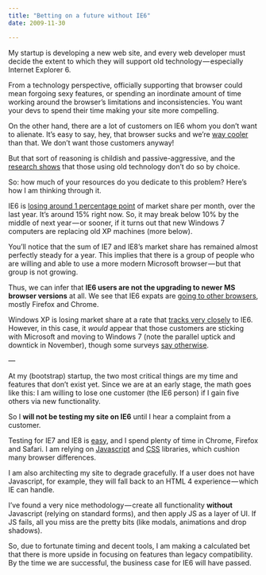 ```yaml
---
title: "Betting on a future without IE6"
date: 2009-11-30

---
```


My startup is developing a new web site, and every web developer must decide the extent to which they will support old technology — especially Internet Explorer 6.

From a technology perspective, officially supporting that browser could mean forgoing sexy features, or spending an inordinate amount of time working around the browser’s limitations and inconsistencies. You want your devs to spend their time making your site more compelling.

On the other hand, there are a lot of customers on IE6 whom you don’t want to alienate. It’s easy to say, hey, that browser sucks and we’re [way cooler](/blog/post/IE6-users-and-status-conscious-creative-directors.aspx) than that. We don’t want those customers anyway!

But that sort of reasoning is childish and passive-aggressive, and the [research shows](http://blog.digg.com/?p=878) that those using old technology don’t do so by choice.

So: how much of your resources do you dedicate to this problem? Here’s how I am thinking through it.

IE6 is [losing around 1 percentage point](http://gs.statcounter.com/#browser_version-ww-monthly-200812-200911) of market share per month, over the last year. It’s around 15% right now. So, it may break below 10% by the middle of next year — or sooner, if it turns out that new Windows 7 computers are replacing old XP machines (more below).

You’ll notice that the sum of IE7 and IE8’s market share has remained almost perfectly steady for a year. This implies that there is a group of people who are willing and able to use a more modern Microsoft browser — but that group is not growing.

Thus, we can infer that **IE6 users are not the upgrading to newer MS browser versions** at all. We see that IE6 expats are [going to other browsers](http://gs.statcounter.com/#browser-ww-monthly-200812-200911), mostly Firefox and Chrome.

Windows XP is losing market share at a rate that [tracks very closely](http://gs.statcounter.com/#os-ww-monthly-200812-200911) to IE6. However, in this case, it _would_ appear that those customers are sticking with Microsoft and moving to Windows 7 (note the parallel uptick and downtick in November), though some surveys [say otherwise](http://technologizer.com/2009/11/11/survey-xp-users-arent-upgrading-to-windows-7/).

—

At my (bootstrap) startup, the two most critical things are my time and features that don’t exist yet. Since we are at an early stage, the math goes like this: I am willing to lose one customer (the IE6 person) if I gain five others via new functionality.

So I **will not be testing my site on IE6** until I hear a complaint from a customer.

Testing for IE7 and IE8 is [easy](http://blogs.msdn.com/ie/archive/2008/08/27/introducing-compatibility-view.aspx), and I spend plenty of time in Chrome, Firefox and Safari. I am relying on [Javascript](http://jquery.com/) and [CSS](http://developer.yahoo.com/yui/3/cssreset/) libraries, which cushion many browser differences.

I am also architecting my site to degrade gracefully. If a user does not have Javascript, for example, they will fall back to an HTML 4 experience — which IE can handle.

I’ve found a very nice methodology — create all functionality **without** Javascript (relying on standard forms), and then apply JS as a layer of UI. If JS fails, all you miss are the pretty bits (like modals, animations and drop shadows).

So, due to fortunate timing and decent tools, I am making a calculated bet that there is more upside in focusing on features than legacy compatibility. By the time we are successful, the business case for IE6 will have passed.
